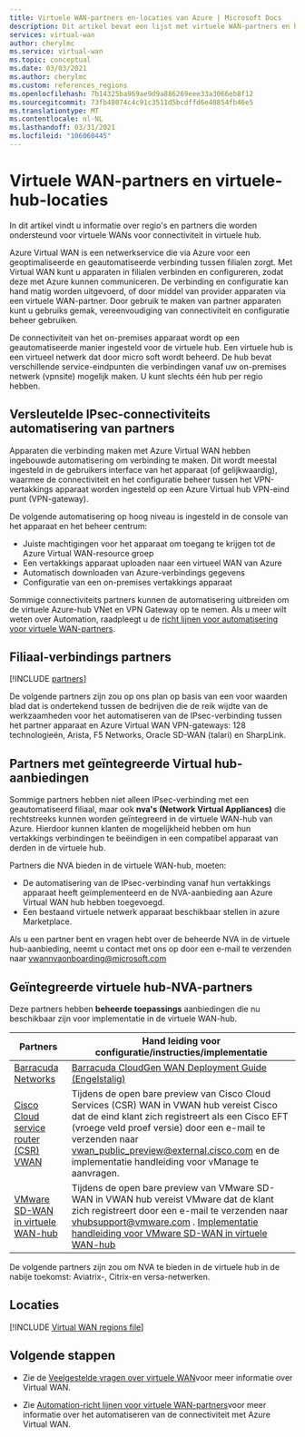 ```yaml
---
title: Virtuele WAN-partners en-locaties van Azure | Microsoft Docs
description: Dit artikel bevat een lijst met virtuele WAN-partners en hub-locaties van Azure.
services: virtual-wan
author: cherylmc
ms.service: virtual-wan
ms.topic: conceptual
ms.date: 03/03/2021
ms.author: cherylmc
ms.custom: references_regions
ms.openlocfilehash: 7b14325ba969ae9d9a886269eee33a3066eb8f12
ms.sourcegitcommit: 73fb48074c4c91c3511d5bcdffd6e40854fb46e5
ms.translationtype: MT
ms.contentlocale: nl-NL
ms.lasthandoff: 03/31/2021
ms.locfileid: "106060445"
---
```

# <a name="virtual-wan-partners-and-virtual-hub-locations"></a>Virtuele WAN-partners en virtuele-hub-locaties

In dit artikel vindt u informatie over regio's en partners die worden ondersteund voor virtuele WANs voor connectiviteit in virtuele hub.

Azure Virtual WAN is een netwerkservice die via Azure voor een geoptimaliseerde en geautomatiseerde verbinding tussen filialen zorgt. Met Virtual WAN kunt u apparaten in filialen verbinden en configureren, zodat deze met Azure kunnen communiceren. De verbinding en configuratie kan hand matig worden uitgevoerd, of door middel van provider apparaten via een virtuele WAN-partner. Door gebruik te maken van partner apparaten kunt u gebruiks gemak, vereenvoudiging van connectiviteit en configuratie beheer gebruiken.

De connectiviteit van het on-premises apparaat wordt op een geautomatiseerde manier ingesteld voor de virtuele hub. Een virtuele hub is een virtueel netwerk dat door micro soft wordt beheerd. De hub bevat verschillende service-eindpunten die verbindingen vanaf uw on-premises netwerk (vpnsite) mogelijk maken. U kunt slechts één hub per regio hebben.

## <a name="branch-ipsec-connectivity-automation-from-partners"></a><a name="automation"></a>Versleutelde IPsec-connectiviteits automatisering van partners

Apparaten die verbinding maken met Azure Virtual WAN hebben ingebouwde automatisering om verbinding te maken. Dit wordt meestal ingesteld in de gebruikers interface van het apparaat (of gelijkwaardig), waarmee de connectiviteit en het configuratie beheer tussen het VPN-vertakkings apparaat worden ingesteld op een Azure Virtual hub VPN-eind punt (VPN-gateway).

De volgende automatisering op hoog niveau is ingesteld in de console van het apparaat en het beheer centrum:

* Juiste machtigingen voor het apparaat om toegang te krijgen tot de Azure Virtual WAN-resource groep
* Een vertakkings apparaat uploaden naar een virtueel WAN van Azure
* Automatisch downloaden van Azure-verbindings gegevens
* Configuratie van een on-premises vertakkings apparaat 

Sommige connectiviteits partners kunnen de automatisering uitbreiden om de virtuele Azure-hub VNet en VPN Gateway op te nemen. Als u meer wilt weten over Automation, raadpleegt u de [richt lijnen voor automatisering voor virtuele WAN-partners](virtual-wan-configure-automation-providers.md).

## <a name="branch-ipsec-connectivity-partners"></a><a name="partners"></a>Filiaal-verbindings partners

[!INCLUDE [partners](../../includes/virtual-wan-partners-include.md)]

De volgende partners zijn zou op ons plan op basis van een voor waarden blad dat is ondertekend tussen de bedrijven die de reik wijdte van de werkzaamheden voor het automatiseren van de IPsec-verbinding tussen het partner apparaat en Azure Virtual WAN VPN-gateways: 128 technologieën, Arista, F5 Networks, Oracle SD-WAN (talari) en SharpLink.

## <a name="partners-with-integrated-virtual-hub-offerings"></a>Partners met geïntegreerde Virtual hub-aanbiedingen

Sommige partners hebben niet alleen IPsec-verbinding met een geautomatiseerd filiaal, maar ook **nva's (Network Virtual Appliances)** die rechtstreeks kunnen worden geïntegreerd in de virtuele WAN-hub van Azure.  Hierdoor kunnen klanten de mogelijkheid hebben om hun vertakkings verbindingen te beëindigen in een compatibel apparaat van derden in de virtuele hub.  

Partners die NVA bieden in de virtuele WAN-hub, moeten:

* De automatisering van de IPsec-verbinding vanaf hun vertakkings apparaat heeft geïmplementeerd en de NVA-aanbieding aan Azure Virtual WAN hub hebben toegevoegd.
* Een bestaand virtuele netwerk apparaat beschikbaar stellen in azure Marketplace.

Als u een partner bent en vragen hebt over de beheerde NVA in de virtuele hub-aanbieding, neemt u contact met ons op door een e-mail te verzenden naar vwannvaonboarding@microsoft.com

## <a name="integrated-virtual-hub-nva-partners"></a>Geïntegreerde virtuele hub-NVA-partners

Deze partners hebben **beheerde toepassings** aanbiedingen die nu beschikbaar zijn voor implementatie in de virtuele WAN-hub.

|Partners|Hand leiding voor configuratie/instructies/implementatie|
|---|---|
|[Barracuda Networks](https://azuremarketplace.microsoft.com/en-us/marketplace/apps/barracudanetworks.barracuda_cloudgenwan_gateway?tab=Overviewus/marketplace/apps/barracudanetworks.barracuda_cloudgenwan_gateway?tab=Overview)| [Barracuda CloudGen WAN Deployment Guide (Engelstalig)](https://campus.barracuda.com/product/cloudgenwan/doc/91980640/deployment/)|
|[Cisco Cloud service router (CSR) VWAN](https://aka.ms/ciscoMarketPlaceOffer)| Tijdens de open bare preview van Cisco Cloud Services (CSR) WAN in VWAN hub vereist Cisco dat de eind klant zich registreert als een Cisco EFT (vroege veld proef versie) door een e-mail te verzenden naar vwan_public_preview@external.cisco.com en de implementatie handleiding voor vManage te aanvragen. 
|[VMware SD-WAN in virtuele WAN-hub](https://sdwan.vmware.com/partners/microsoft) | Tijdens de open bare preview van VMware SD-WAN in VWAN hub vereist VMware dat de klant zich registreert door een e-mail te verzenden naar vhubsupport@vmware.com . [Implementatie handleiding voor VMware SD-WAN in virtuele WAN-hub](https://kb.vmware.com/s/article/82746)|

De volgende partners zijn zou om NVA te bieden in de virtuele hub in de nabije toekomst: Aviatrix-, Citrix-en versa-netwerken.

## <a name="locations"></a><a name="locations"></a>Locaties

[!INCLUDE [Virtual WAN regions file](../../includes/virtual-wan-regions-include.md)]

## <a name="next-steps"></a>Volgende stappen

* Zie de [Veelgestelde vragen over virtuele WAN](virtual-wan-faq.md)voor meer informatie over Virtual WAN.

* Zie [Automation-richt lijnen voor virtuele WAN-partners](virtual-wan-configure-automation-providers.md)voor meer informatie over het automatiseren van de connectiviteit met Azure Virtual WAN.
